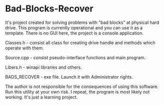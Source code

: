 # Bad-Blocks-Recover

It's project created for solving problems with "bad blocks" at physical hard drive. 
This program is currently operational and you can use it as a template. There is no GUI here, the project is a console application.

Classes.h - consist all class for creating drive handle and methods which operate with them.

Source.cpp - consist pseudo-interface functions and main program.

Libers.h - winapi libraries and others.

BADS_RECOVER - exe file. Launch it with Administrator rights.

The author is not responsible for the consequences of using this software. Run this utility at your own risk.
I repeat, the program is most likely not working. It's just a learning project.
